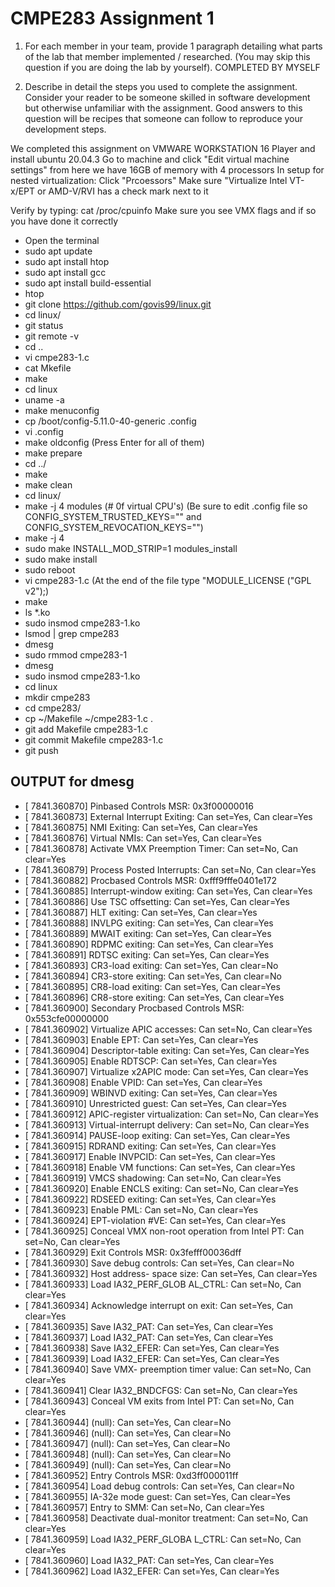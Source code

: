 # CMPE283 Assignment 1

1. For each member in your team, provide 1 paragraph detailing what parts of the lab that member 
implemented / researched. (You may skip this question if you are doing the lab by yourself).
COMPLETED BY MYSELF

2. Describe in detail the steps you used to complete the assignment. Consider your reader to be someone 
skilled in software development but otherwise unfamiliar with the assignment. Good answers to this 
question will be recipes that someone can follow to reproduce your development steps.

We completed this assignment on VMWARE WORKSTATION 16 Player and install ubuntu 20.04.3
Go to machine and click "Edit virtual machine settings" from here we have 16GB of memory with 4 processors
In setup for nested virtualization:
Click "Prcoessors"
Make sure "Virtualize Intel VT-x/EPT or AMD-V/RVI has a check mark next to it

Verify by typing: cat /proc/cpuinfo
Make sure you see VMX flags and if so you have done it correctly

- Open the terminal
- sudo apt update
- sudo apt install htop
- sudo apt install gcc
- sudo apt install build-essential
- htop
- git clone https://github.com/govis99/linux.git
- cd linux/
- git status
- git remote -v
- cd ..
- vi cmpe283-1.c
- cat Mkefile
- make
- cd linux
- uname -a
- make menuconfig
- cp /boot/config-5.11.0-40-generic .config
- vi .config
- make oldconfig (Press Enter for all of them)
- make prepare
- cd ../
- make
- make clean
- cd linux/
- make -j 4 modules (# 0f virtual CPU's)  (Be sure to edit .config file so CONFIG_SYSTEM_TRUSTED_KEYS="" and CONFIG_SYSTEM_REVOCATION_KEYS="")
- make -j 4
- sudo make INSTALL_MOD_STRIP=1 modules_install  
- sudo make install
- sudo reboot
- vi cmpe283-1.c
(At the end of the file type "MODULE_LICENSE ("GPL v2");)
- make
- ls *.ko
- sudo insmod cmpe283-1.ko 
- lsmod | grep cmpe283
- dmesg
- sudo rmmod cmpe283-1
- dmesg
- sudo insmod cmpe283-1.ko
- cd linux
- mkdir cmpe283
- cd cmpe283/
- cp ~/Makefile ~/cmpe283-1.c .
- git add Makefile cmpe283-1.c
- git commit Makefile cmpe283-1.c
- git push

## OUTPUT for dmesg
- [ 7841.360870] Pinbased Controls MSR: 0x3f00000016
- [ 7841.360873]   External Interrupt Exiting: Can set=Yes, Can clear=Yes
- [ 7841.360875]   NMI Exiting: Can set=Yes, Can clear=Yes
- [ 7841.360876]   Virtual NMIs: Can set=Yes, Can clear=Yes
- [ 7841.360878]   Activate VMX Preemption Timer: Can set=No, Can clear=Yes
- [ 7841.360879]   Process Posted Interrupts: Can set=No, Can clear=Yes
- [ 7841.360882] Procbased Controls MSR: 0xfff9fffe0401e172
- [ 7841.360885]   Interrupt-window exiting: Can set=Yes, Can clear=Yes
- [ 7841.360886]   Use TSC offsetting: Can set=Yes, Can clear=Yes
- [ 7841.360887]   HLT exiting: Can set=Yes, Can clear=Yes
- [ 7841.360888]   INVLPG exiting: Can set=Yes, Can clear=Yes
- [ 7841.360889]   MWAIT exiting: Can set=Yes, Can clear=Yes
- [ 7841.360890]   RDPMC exiting: Can set=Yes, Can clear=Yes
- [ 7841.360891]   RDTSC exiting: Can set=Yes, Can clear=Yes
- [ 7841.360893]   CR3-load exiting: Can set=Yes, Can clear=No
- [ 7841.360894]   CR3-store exiting: Can set=Yes, Can clear=No
- [ 7841.360895]   CR8-load exiting: Can set=Yes, Can clear=Yes
- [ 7841.360896]   CR8-store exiting: Can set=Yes, Can clear=Yes
- [ 7841.360900] Secondary Procbased Controls MSR: 0x553cfe00000000
- [ 7841.360902]   Virtualize APIC accesses: Can set=No, Can clear=Yes
- [ 7841.360903]   Enable EPT: Can set=Yes, Can clear=Yes
- [ 7841.360904]   Descriptor-table exiting: Can set=Yes, Can clear=Yes
- [ 7841.360905]   Enable RDTSCP: Can set=Yes, Can clear=Yes
- [ 7841.360907]   Virtualize x2APIC mode: Can set=Yes, Can clear=Yes
- [ 7841.360908]   Enable VPID: Can set=Yes, Can clear=Yes
- [ 7841.360909]   WBINVD exiting: Can set=Yes, Can clear=Yes
- [ 7841.360910]   Unrestricted guest: Can set=Yes, Can clear=Yes
- [ 7841.360912]   APIC-register virtualization: Can set=No, Can clear=Yes
- [ 7841.360913]   Virtual-interrupt delivery: Can set=No, Can clear=Yes
- [ 7841.360914]   PAUSE-loop exiting: Can set=Yes, Can clear=Yes
- [ 7841.360915]   RDRAND exiting: Can set=Yes, Can clear=Yes
- [ 7841.360917]   Enable INVPCID: Can set=Yes, Can clear=Yes
- [ 7841.360918]   Enable VM functions: Can set=Yes, Can clear=Yes
- [ 7841.360919]   VMCS shadowing: Can set=No, Can clear=Yes
- [ 7841.360920]   Enable ENCLS exiting: Can set=No, Can clear=Yes
- [ 7841.360922]   RDSEED exiting: Can set=Yes, Can clear=Yes
- [ 7841.360923]   Enable PML: Can set=No, Can clear=Yes
- [ 7841.360924]   EPT-violation #VE: Can set=Yes, Can clear=Yes
- [ 7841.360925]   Conceal VMX non-root operation from Intel PT: Can set=No, Can clear=Yes
- [ 7841.360929] Exit Controls MSR: 0x3fefff00036dff
- [ 7841.360930]   Save debug controls: Can set=Yes, Can clear=No
- [ 7841.360932]   Host address- space size: Can set=Yes, Can clear=Yes
- [ 7841.360933]   Load IA32_PERF_GLOB AL_CTRL: Can set=No, Can clear=Yes
- [ 7841.360934]   Acknowledge interrupt on exit: Can set=Yes, Can clear=Yes
- [ 7841.360935]   Save IA32_PAT: Can set=Yes, Can clear=Yes
- [ 7841.360937]   Load IA32_PAT: Can set=Yes, Can clear=Yes
- [ 7841.360938]   Save IA32_EFER: Can set=Yes, Can clear=Yes
- [ 7841.360939]   Load IA32_EFER: Can set=Yes, Can clear=Yes
- [ 7841.360940]   Save VMX- preemption timer value: Can set=No, Can clear=Yes
- [ 7841.360941]   Clear IA32_BNDCFGS: Can set=No, Can clear=Yes
- [ 7841.360943]   Conceal VM exits from Intel PT: Can set=No, Can clear=Yes
- [ 7841.360944]   (null): Can set=Yes, Can clear=No
- [ 7841.360946]   (null): Can set=Yes, Can clear=No
- [ 7841.360947]   (null): Can set=Yes, Can clear=No
- [ 7841.360948]   (null): Can set=Yes, Can clear=No
- [ 7841.360949]   (null): Can set=Yes, Can clear=No
- [ 7841.360952] Entry Controls MSR: 0xd3ff000011ff
- [ 7841.360954]   Load debug controls: Can set=Yes, Can clear=No
- [ 7841.360955]   IA-32e mode guest: Can set=Yes, Can clear=Yes
- [ 7841.360957]   Entry to SMM: Can set=No, Can clear=Yes
- [ 7841.360958]   Deactivate dual-monitor treatment: Can set=No, Can clear=Yes
- [ 7841.360959]   Load IA32_PERF_GLOBA L_CTRL: Can set=No, Can clear=Yes
- [ 7841.360960]   Load IA32_PAT: Can set=Yes, Can clear=Yes
- [ 7841.360962]   Load IA32_EFER: Can set=Yes, Can clear=Yes
